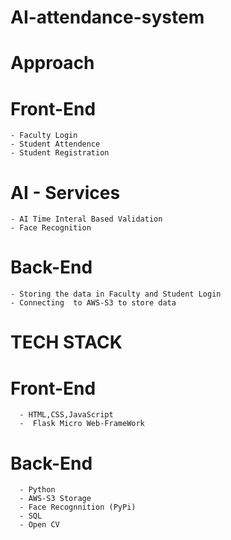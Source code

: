 # AI-attendance-system



# Approach
   # Front-End
    - Faculty Login
    - Student Attendence 
    - Student Registration
    
   # AI - Services
    - AI Time Interal Based Validation
    - Face Recognition
    
   # Back-End
    - Storing the data in Faculty and Student Login
    - Connecting  to AWS-S3 to store data
    
    
    
 # TECH STACK
 
  # Front-End
      - HTML,CSS,JavaScript
      -  Flask Micro Web-FrameWork

  # Back-End
      - Python
      - AWS-S3 Storage
      - Face Recognnition (PyPi)
      - SQL
      - Open CV

  
   
